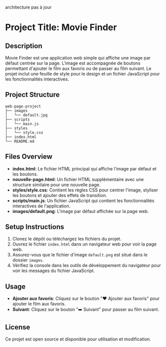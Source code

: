 architecture pas à jour

# Project Title: Movie Finder

## Description
Movie Finder est une application web simple qui affiche une image par défaut centrée sur la page. L'image est accompagnée de boutons permettant d'ajouter le film aux favoris ou de passer au film suivant. Le projet inclut une feuille de style pour le design et un fichier JavaScript pour les fonctionnalités interactives.

## Project Structure
```
web-page-project
├── images
│   └── default.jpg
├── scripts
│   └── main.js
├── styles
│   └── style.css
├── index.html
└── README.md
```

## Files Overview

- **index.html**: Le fichier HTML principal qui affiche l'image par défaut et les boutons.
- **nouvelle-page.html**: Un fichier HTML supplémentaire avec une structure similaire pour une nouvelle page.
- **styles/style.css**: Contient les règles CSS pour centrer l'image, styliser les boutons et ajouter des effets de transition.
- **scripts/main.js**: Un fichier JavaScript qui contient les fonctionnalités interactives de l'application.
- **images/default.png**: L'image par défaut affichée sur la page web.

## Setup Instructions
1. Clonez le dépôt ou téléchargez les fichiers du projet.
2. Ouvrez le fichier `index.html` dans un navigateur web pour voir la page web.
3. Assurez-vous que le fichier d'image `default.png` est situé dans le dossier `images`.
4. Vérifiez la console dans les outils de développement du navigateur pour voir les messages du fichier JavaScript.

## Usage
- **Ajouter aux favoris**: Cliquez sur le bouton "❤️ Ajouter aux favoris" pour ajouter le film aux favoris.
- **Suivant**: Cliquez sur le bouton "➡️ Suivant" pour passer au film suivant.

## License
Ce projet est open source et disponible pour utilisation et modification.
